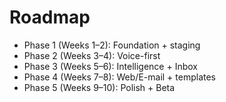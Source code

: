 # Roadmap
- Phase 1 (Weeks 1–2): Foundation + staging
- Phase 2 (Weeks 3–4): Voice-first
- Phase 3 (Weeks 5–6): Intelligence + Inbox
- Phase 4 (Weeks 7–8): Web/E-mail + templates
- Phase 5 (Weeks 9–10): Polish + Beta
